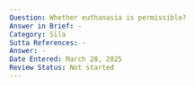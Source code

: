 ```yaml
---
Question: Whether euthanasia is permissible?
Answer in Brief: -
Category: Sīla
Sutta References: -
Answer: -
Date Entered: March 28, 2025
Review Status: Not started
---
```

